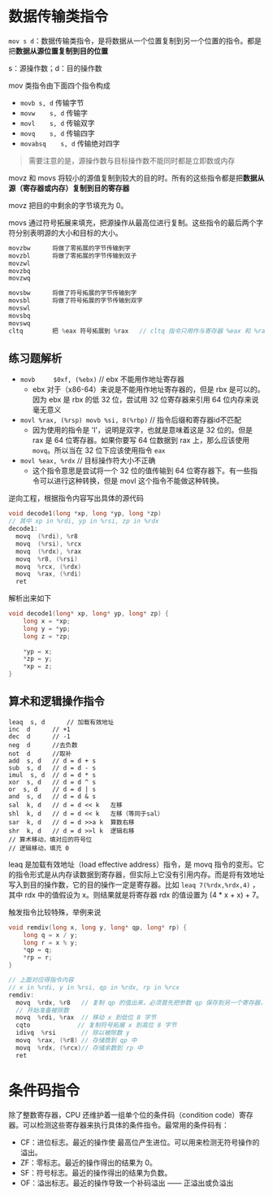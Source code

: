 # 数据传输类指令

`mov s d`：数据传输类指令，是将数据从一个位置复制到另一个位置的指令。都是把**数据从源位置复制到目的位置**

s：源操作数；d：目的操作数

mov 类指令由下面四个指令构成

- `movb	s, d`	传输字节
- `movw    s, d`	传输字
- `movl    s, d`    传输双字
- `movq    s, d`    传输四字
- `movabsq    s, d`    传输绝对四字

> 需要注意的是，源操作数与目标操作数不能同时都是立即数或内存

movz 和 movs 将较小的源值复制到较大的目的时。所有的这些指令都是把**数据从源（寄存器或内存）复制到目的寄存器**

movz 把目的中剩余的字节填充为 0。

movs 通过符号拓展来填充，把源操作从最高位进行复制。这些指令的最后两个字符分别表明源的大小和目标的大小。

```c++
movzbw		将做了零拓展的字节传输到字
movzbl		将做了零拓展的字节传输到双子
movzwl
movzbq
movzwq

movsbw		将做了符号拓展的字节传输到字
movsbl		将做了符号拓展的字节传输到双字
movswl
movsbq
movswq
cltq		把 %eax 符号拓展到 %rax	// cltq 指令只用作与寄存器 %eax 和 %rax
```

## 练习题解析

- `movb		$0xf, (%ebx)`     // ebx 不能用作地址寄存器
  - ebx 对于（x86-64）来说是不能用作地址寄存器的，但是 rbx 是可以的。因为 ebx 是 rbx 的低 32 位，尝试用 32 位寄存器来引用 64 位内存来说毫无意义
- `movl %rax, (%rsp) movb %si, 8(%rbp)` // 指令后缀和寄存器id不匹配
  - 因为使用的指令是 'l'，说明是双字，也就是意味着这是 32 位的。但是 rax 是 64 位寄存器。如果你要写 64 位数据到 rax 上，那么应该使用 `movq`。所以当在 32 位下应该使用指令 `eax`
- `movl %eax, %rdx`     // 目标操作符大小不正确
  - 这个指令意思是尝试将一个 32 位的值传输到 64 位寄存器下。有一些指令可以进行这种转换，但是 movl 这个指令不能做这种转换。

逆向工程，根据指令内容写出具体的源代码

```c++
void decode1(long *xp, long *yp, long *zp)
// 其中 xp in %rdi, yp in %rsi, zp in %rdx
decode1:
  movq  (%rdi), %r8
  movq  (%rsi), %rcx
  movq  (%rdx), %rax
  movq  %r8, (%rsi)
  movq  %rcx, (%rdx)
  movq  %rax, (%rdi)
  ret
```

解析出来如下

```c++
void decode1(long* xp, long* yp, long* zp) {
	long x = *xp;
	long y = *yp;
	long z = *zp;
	
	*yp = x;
	*zp = y;
	*xp = z;
}
```

## 算术和逻辑操作指令

```
leaq  s, d		// 加载有效地址
inc	 d		// +1
dec  d		// -1
neg  d		//去负数
not  d		//取补
add	 s, d	// d = d + s
sub  s, d	// d = d - s
imul  s, d	// d = d * s
xor  s, d	// d = d ^ s
or  s, d	// d = d | s
and  s, d	// d = d & s
sal  k, d	// d = d << k	左移
shl  k, d	// d = d << k	左移（等同于sal）
sar	 k, d	// d = d >>a k	算数右移
shr  k, d	// d = d >>l k  逻辑右移
// 算术移动，填对应的符号位
// 逻辑移动，填充 0
```

leaq 是加载有效地址（load effective address）指令，是 movq 指令的变形。它的指令形式是从内存读数据到寄存器，但实际上它没有引用内存。而是将有效地址写入到目的操作数，它的目的操作一定是寄存器。比如 `leaq 7(%rdx,%rdx,4)` ，其中 rdx 中的值假设为 x。则结果就是将寄存器 rdx 的值设置为 (4 * x + x) + 7。

触发指令比较特殊，举例来说

```c++
void remdiv(long x, long y, long* qp, long* rp) {
	long q = x / y;
	long r = x % y;
	*qp = q;
	*rp = r;
}

// 上面对应得指令内容
// x in %rdi, y in %rsi, qp in %rdx, rp in %rcx
remdiv:
  movq  %rdx, %r8	// 复制 qp 的值出来，必须首先把参数 qp 保存到另一个寄存器，因为触发操作要使用参数寄存器 %rdx
  // 开始准备被除数
  movq  %rdi, %rax	// 移动 x 到低位 8 字节
  cqto			   // 复制符号拓展 x 到高位 8 字节
  idivq  %rsi	    // 除以被除数 y
  movq  %rax, (%r8)	// 存储商到 qp 中
  movq  %rdx, (%rcx)// 存储余数到 rp 中
  ret
```

# 条件码指令

除了整数寄存器，CPU 还维护着一组单个位的条件码（condition code）寄存器。可以检测这些寄存器来执行具体的条件指令。最常用的条件码有：

- CF：进位标志。最近的操作使 最高位产生进位。可以用来检测无符号操作的溢出。
- ZF：零标志。最近的操作得出的结果为 0。
- SF：符号标志。最近的操作得出的结果为负数。
- OF：溢出标志。最近的操作导致一个补码溢出 —— 正溢出或负溢出